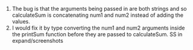 1. The bug is that the arguments being passed in are both strings and so calculateSum is concatenating num1 and num2 instead of adding the values.
2. I would fix it by type converting the num1 and num2 arguments inside the printSum function before they are passed to calculateSum. SS in expand/screenshots
